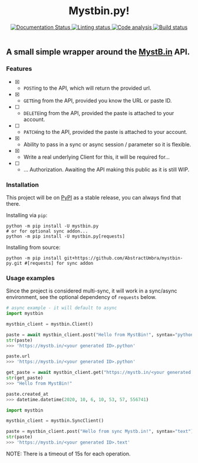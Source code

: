 <div align="center">
    <h1>Mystbin.py!</h1>
    <a href='https://mystbinpy.readthedocs.io/en/latest/?badge=latest'>
        <img src='https://readthedocs.org/projects/mystbinpy/badge/?version=latest' alt='Documentation Status' />
    </a>
    <a href='https://github.com/AbstractUmbra/mystbin.py/workflows/Code%20Linting'>
        <img src='https://github.com/AbstractUmbra/mystbin.py/workflows/Code%20Linting/badge.svg?branch=main' alt='Linting status' />
    </a>
    <a href='https://github.com/AbstractUmbra/mystbin.py/workflows/Code%20Analysis'>
        <img src='https://github.com/AbstractUmbra/mystbin.py/workflows/Code%20Analysis/badge.svg?branch=main' alt='Code analysis' />
    </a>
    <a href='https://github.com/AbstractUmbra/mystbin.py/workflows/Build'>
        <img src='https://github.com/AbstractUmbra/mystbin.py/workflows/Build/badge.svg' alt='Build status' />
    </a>
</div>
<br>

A small simple wrapper around the [MystB.in](https://mystb.in/) API.
----------
### Features

- [x] - `POST`ing to the API, which will return the provided url.
- [x] - `GET`ting from the API, provided you know the URL or paste ID.
- [ ] - `DELETE`ing from the API, provided the paste is attached to your account.
- [ ] - `PATCH`ing to the API, provided the paste is attached to your account.
- [x] - Ability to pass in a sync or async session / parameter so it is flexible.
- [x] - Write a real underlying Client for this, it will be required for...
- [ ] - ... Authorization. Awaiting the API making this public as it is still WIP.

### Installation
This project will be on [PyPI](https://pypi.org/project/mystbin.py/) as a stable release, you can always find that there.

Installing via `pip`:
```shell
python -m pip install -U mystbin.py
# or for optional sync addon...
python -m pip install -U mystbin.py[requests]
```

Installing from source:
```shell
python -m pip install git+https://github.com/AbstractUmbra/mystbin-py.git #[requests] for sync addon
```

### Usage examples
Since the project is considered multi-sync, it will work in a sync/async environment, see the optional dependency of `requests` below.

```py
# async example - it will default to async
import mystbin

mystbin_client = mystbin.Client()

paste = await mystbin_client.post("Hello from MystBin!", syntax="python")
str(paste)
>>> 'https://mystb.in/<your generated ID>.python'

paste.url
>>> 'https://mystb.in/<your generated ID>.python'

get_paste = await mystbin_client.get("https://mystb.in/<your generated ID>")
str(get_paste)
>>> "Hello from MystBin!"

paste.created_at
>>> datetime.datetime(2020, 10, 6, 10, 53, 57, 556741)
```

```py
import mystbin

mystbin_client = mystbin.SyncClient()

paste = mystbin_client.post("Hello from sync Mystb.in!", syntax="text")
str(paste)
>>> 'https://mystb.in/<your generated ID>.text'
```

NOTE: There is a timeout of 15s for each operation.
